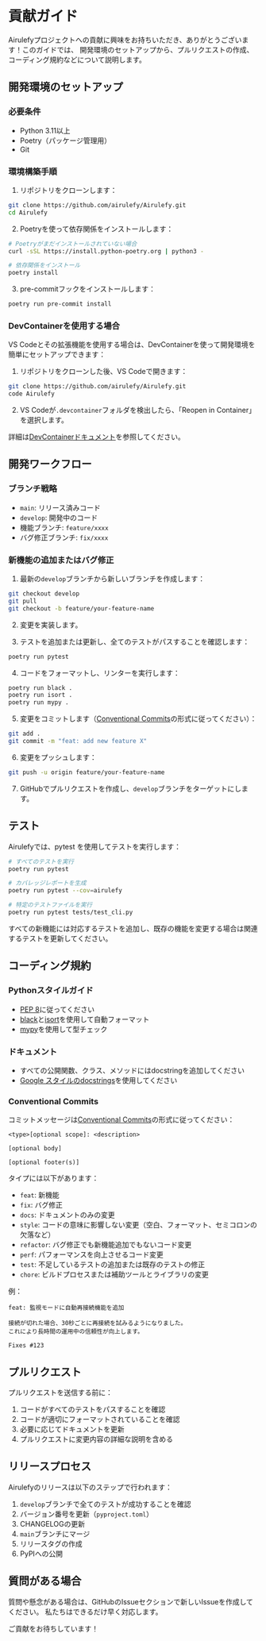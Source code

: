 # 貢献ガイド

Airulefyプロジェクトへの貢献に興味をお持ちいただき、ありがとうございます！このガイドでは、
開発環境のセットアップから、プルリクエストの作成、コーディング規約などについて説明します。

## 開発環境のセットアップ

### 必要条件

- Python 3.11以上
- Poetry（パッケージ管理用）
- Git

### 環境構築手順

1. リポジトリをクローンします：

```bash
git clone https://github.com/airulefy/Airulefy.git
cd Airulefy
```

2. Poetryを使って依存関係をインストールします：

```bash
# Poetryがまだインストールされていない場合
curl -sSL https://install.python-poetry.org | python3 -

# 依存関係をインストール
poetry install
```

3. pre-commitフックをインストールします：

```bash
poetry run pre-commit install
```

### DevContainerを使用する場合

VS Codeとその拡張機能を使用する場合は、DevContainerを使って開発環境を簡単にセットアップできます：

1. リポジトリをクローンした後、VS Codeで開きます：

```bash
git clone https://github.com/airulefy/Airulefy.git
code Airulefy
```

2. VS Codeが`.devcontainer`フォルダを検出したら、「Reopen in Container」を選択します。

詳細は[DevContainerドキュメント](./devcontainer.md)を参照してください。

## 開発ワークフロー

### ブランチ戦略

- `main`: リリース済みコード
- `develop`: 開発中のコード
- 機能ブランチ: `feature/xxxx`
- バグ修正ブランチ: `fix/xxxx`

### 新機能の追加またはバグ修正

1. 最新の`develop`ブランチから新しいブランチを作成します：

```bash
git checkout develop
git pull
git checkout -b feature/your-feature-name
```

2. 変更を実装します。

3. テストを追加または更新し、全てのテストがパスすることを確認します：

```bash
poetry run pytest
```

4. コードをフォーマットし、リンターを実行します：

```bash
poetry run black .
poetry run isort .
poetry run mypy .
```

5. 変更をコミットします（[Conventional Commits](#conventional-commits)の形式に従ってください）：

```bash
git add .
git commit -m "feat: add new feature X"
```

6. 変更をプッシュします：

```bash
git push -u origin feature/your-feature-name
```

7. GitHubでプルリクエストを作成し、`develop`ブランチをターゲットにします。

## テスト

Airulefyでは、pytest を使用してテストを実行します：

```bash
# すべてのテストを実行
poetry run pytest

# カバレッジレポートを生成
poetry run pytest --cov=airulefy

# 特定のテストファイルを実行
poetry run pytest tests/test_cli.py
```

すべての新機能には対応するテストを追加し、既存の機能を変更する場合は関連するテストを更新してください。

## コーディング規約

### Pythonスタイルガイド

- [PEP 8](https://www.python.org/dev/peps/pep-0008/)に従ってください
- [black](https://black.readthedocs.io/)と[isort](https://pycqa.github.io/isort/)を使用して自動フォーマット
- [mypy](http://mypy-lang.org/)を使用して型チェック

### ドキュメント

- すべての公開関数、クラス、メソッドにはdocstringを追加してください
- [Google スタイルのdocstrings](https://google.github.io/styleguide/pyguide.html#38-comments-and-docstrings)を使用してください

### <a name="conventional-commits"></a>Conventional Commits

コミットメッセージは[Conventional Commits](https://www.conventionalcommits.org/)の形式に従ってください：

```
<type>[optional scope]: <description>

[optional body]

[optional footer(s)]
```

タイプには以下があります：

- `feat`: 新機能
- `fix`: バグ修正
- `docs`: ドキュメントのみの変更
- `style`: コードの意味に影響しない変更（空白、フォーマット、セミコロンの欠落など）
- `refactor`: バグ修正でも新機能追加でもないコード変更
- `perf`: パフォーマンスを向上させるコード変更
- `test`: 不足しているテストの追加または既存のテストの修正
- `chore`: ビルドプロセスまたは補助ツールとライブラリの変更

例：

```
feat: 監視モードに自動再接続機能を追加

接続が切れた場合、30秒ごとに再接続を試みるようになりました。
これにより長時間の運用中の信頼性が向上します。

Fixes #123
```

## プルリクエスト

プルリクエストを送信する前に：

1. コードがすべてのテストをパスすることを確認
2. コードが適切にフォーマットされていることを確認
3. 必要に応じてドキュメントを更新
4. プルリクエストに変更内容の詳細な説明を含める

## リリースプロセス

Airulefyのリリースは以下のステップで行われます：

1. `develop`ブランチで全てのテストが成功することを確認
2. バージョン番号を更新（`pyproject.toml`）
3. CHANGELOGの更新
4. `main`ブランチにマージ
5. リリースタグの作成
6. PyPIへの公開

## 質問がある場合

質問や懸念がある場合は、GitHubのIssueセクションで新しいIssueを作成してください。
私たちはできるだけ早く対応します。

ご貢献をお待ちしています！
